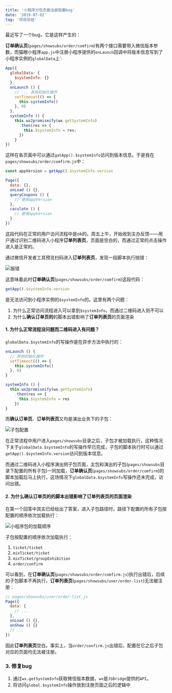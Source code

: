 ```yaml
---
title: '小程序分包页面注册阻塞bug'
date: '2019-07-02'
tag: '项目总结'
---
```


最近写了一个bug，它是这样产生的：

**订单确认页**(`pages/showsubs/order/comfirm`)有两个接口需要带入微信版本参数，而猫眼小程序`app.js`中注册小程序提供的`onLaunch`回调中将版本信息写到了小程序实例的`globalData`上`:
```js
App({
  globalData: {
    $systemInfo: {}
  },
  onLaunch () {
    // ... 其他初始化操作
    setTimeout(() => {
      this.systemInfo()
    }, 0)
  },
  systemInfo () {
    this.wx2promiseify(wx.getSystemInfo)
      .then(res => {
        this.$systemInfo = res;
      })
    }
})
```

这样在各页面中可以通过`gatApp().$systemInfo`访问到版本信息。于是我在`pages/showsubs/order/comfirm.js`中：
```js
const appVersion = getApp().$systemInfo.version

Page({
  data: {},
  onLoad () {},
  queryCoupons () {
    // 使用appVersion
  },
  caculate () {
    // 使用appVersion
  }
})
```

这段代码在正常的用户访问流程中是ok的。周五上午，开始收到主办反馈——用户通过识别二维码进入小程序**订单列表页**，页面是空白的，而通过正常的点击操作进入是正常的。

通过微信开发者工具预览扫码进入**订单列表页**，发现一段脚本执行抛错：

![报错](https://pic.downk.cc/item/5f4e1339160a154a6787b31d.jpg)

这意味着此时**订单确认页**(`pages/showsubs/order/comfirm`)这段代码：
```js
getApp().$systemInfo.version
```

是无法访问到小程序实例的`$systemInfo`的。这里有两个问题：
1. 为什么正常访问流程进入可以拿到`$systemInfo`，而通过二维码进入则不可以
2. 为什么**确认订单页的**的脚本出错影响了**订单列表页**的页面渲染

#### 1. 为什么正常流程没问题而二维码进入有问题？
`globalData.$systemInfo`的写操作是在异步方法中执行的：
```js
onLaunch () {
  // 其他初始化操作
  setTimeout(() => {
    this.systemInfo()
  }, 0)
}

systemInfo () {
  this.wx2promiseify(wx.getSystemInfo)
    .then(res => {
      this.$systemInfo = res
    })
}
```

而**确认订单页**、**订单列表页**又均是演出业务下的子包：

![子包配置](https://pic.downk.cc/item/5f4e2d1b160a154a67959574.jpg)

在正常流程中用户进入`pages/showsubs`目录之后，子包才被加载执行，这种情况下关于`globalData.$systemInfo`的写操作早已完成，子包的脚本执行时可以通过`getApp().$systemInfo.version`访问到版本信息。

而通过二维码进入小程序演出侧子包页面，主包和演出的子包(`pages/showsubs`目录下配置的所有子包)一同加载，**订单确认页**(`pages/showsubs/order/comfirm`)的脚本加载后马上执行，这场情况下`globalData.$systemInfo`写操作还未完成，访问出错。

#### 2. 为什么确认订单页的的脚本出错影响了订单列表页的页面渲染
在第一个回答中其实已经给出了答案，进入子包路径时，路径下配置的所有子包按配置的顺序依次加载执行：

![小程序包的加载顺序](https://pic.downk.cc/item/5f4e3b8c160a154a679cc552.png)

子包按配置的顺序依次加载执行：
1. `ticket/ticket`
2. `mixTicket/ticket`
3. `mixTicket/groupExhibition`
4. `order/confirm`

可以看到，在**订单确认页**(`pages/showsubs/order/comfirm.js`)执行出错后，后续的子包脚本不再执行，**订单列表页**(`pages/showsubs/user/order-list`)无法被注册：
```js
// pages/showsubs/user/order-list.js
Page({
  data: {
    // ...
  },
  onLoad () {},
  onShow () {}
  // ...
})
```

因此**订单列表页**空白。事实上，当`order/confirm.js`出错后，配置在它之后子包对应的页面均无法被注册。

### 3. 修复bug
1. 通过`wx.getSystemInfo`获取微信版本数据，`wx`是`JSBridge`提供的`API`。
2. 将访问`global.$systemInfo`操作放到注册页面之后的逻辑中
